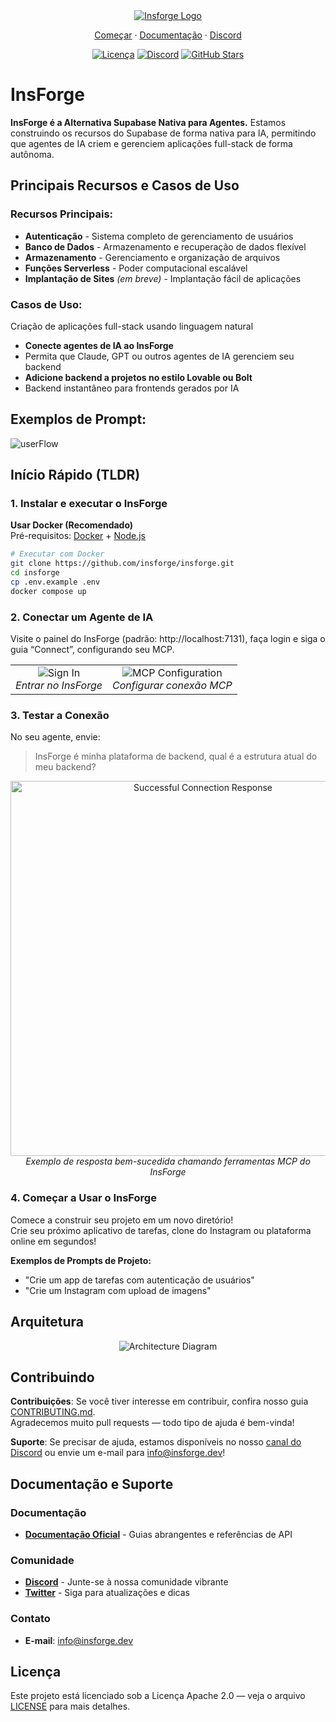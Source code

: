 <div align="center">
  <a href="https://insforge.dev">
    <img src="../assets/banner.png" alt="Insforge Logo">
  </a>
</div>

<p align="center">
  <a href="#quickstart-tldr">Começar</a> ·
  <a href="https://docs.insforge.dev/introduction">Documentação</a> ·
  <a href="https://discord.com/invite/MPxwj5xVvW">Discord</a>
</p>

<p align="center">
  <a href="https://opensource.org/licenses/Apache-2.0"><img src="https://img.shields.io/badge/License-Apache%202.0-blue.svg" alt="Licença"></a>
  <a href="https://discord.com/invite/MPxwj5xVvW"><img src="https://img.shields.io/badge/Discord-Entre%20na%20Comunidade-7289DA?logo=discord&logoColor=white" alt="Discord"></a>
  <a href="https://github.com/InsForge/insforge/stargazers"><img src="https://img.shields.io/github/stars/InsForge/insforge?style=social" alt="GitHub Stars"></a>
</p>

# InsForge

**InsForge é a Alternativa Supabase Nativa para Agentes.**
Estamos construindo os recursos do Supabase de forma nativa para IA, permitindo que agentes de IA criem e gerenciem aplicações full-stack de forma autônoma.

## Principais Recursos e Casos de Uso

### Recursos Principais:
- **Autenticação** - Sistema completo de gerenciamento de usuários  
- **Banco de Dados** - Armazenamento e recuperação de dados flexível  
- **Armazenamento** - Gerenciamento e organização de arquivos  
- **Funções Serverless** - Poder computacional escalável  
- **Implantação de Sites** *(em breve)* - Implantação fácil de aplicações  

### Casos de Uso:
Criação de aplicações full-stack usando linguagem natural  
- **Conecte agentes de IA ao InsForge**  
- Permita que Claude, GPT ou outros agentes de IA gerenciem seu backend  
- **Adicione backend a projetos no estilo Lovable ou Bolt**  
- Backend instantâneo para frontends gerados por IA  

## Exemplos de Prompt:

<td align="center">
  <img src="../assets/userflow.png" alt="userFlow">
  <br>
</td>

## Início Rápido (TLDR)

### 1. Instalar e executar o InsForge

**Usar Docker (Recomendado)**  
Pré-requisitos: [Docker](https://www.docker.com/) + [Node.js](https://nodejs.org/)

```bash
# Executar com Docker
git clone https://github.com/insforge/insforge.git
cd insforge
cp .env.example .env
docker compose up
```

### 2. Conectar um Agente de IA

Visite o painel do InsForge (padrão: http://localhost:7131), faça login e siga o guia “Connect”, configurando seu MCP.

<div align="center">
  <table>
    <tr>
      <td align="center">
        <img src="../assets/signin.png" alt="Sign In">
        <br>
        <em>Entrar no InsForge</em>
      </td>
      <td align="center">
        <img src="../assets/mcpInstallv2.png" alt="MCP Configuration">
        <br>
        <em>Configurar conexão MCP</em>
      </td>
    </tr>
  </table>
</div>

### 3. Testar a Conexão

No seu agente, envie:
> InsForge é minha plataforma de backend, qual é a estrutura atual do meu backend?

<div align="center">
  <img src="../assets/sampleResponse.png" alt="Successful Connection Response" width="600">
  <br>
  <em>Exemplo de resposta bem-sucedida chamando ferramentas MCP do InsForge</em>
</div>

### 4. Começar a Usar o InsForge

Comece a construir seu projeto em um novo diretório!  
Crie seu próximo aplicativo de tarefas, clone do Instagram ou plataforma online em segundos!

**Exemplos de Prompts de Projeto:**
- "Crie um app de tarefas com autenticação de usuários"
- "Crie um Instagram com upload de imagens"

## Arquitetura

<div align="center">
  <img src="../assets/archDiagram.png" alt="Architecture Diagram">
  <br>
</div>

## Contribuindo

**Contribuições**: Se você tiver interesse em contribuir, confira nosso guia [CONTRIBUTING.md](CONTRIBUTING.md).  
Agradecemos muito pull requests — todo tipo de ajuda é bem-vinda!  

**Suporte**: Se precisar de ajuda, estamos disponíveis no nosso [canal do Discord](https://discord.com/invite/MPxwj5xVvW) ou envie um e-mail para [info@insforge.dev](mailto:info@insforge.dev)!

## Documentação e Suporte

### Documentação
- **[Documentação Oficial](https://docs.insforge.dev/introduction)** - Guias abrangentes e referências de API

### Comunidade
- **[Discord](https://discord.com/invite/MPxwj5xVvW)** - Junte-se à nossa comunidade vibrante
- **[Twitter](https://x.com/InsForge_dev)** - Siga para atualizações e dicas

### Contato
- **E-mail**: info@insforge.dev

## Licença

Este projeto está licenciado sob a Licença Apache 2.0 — veja o arquivo [LICENSE](LICENSE) para mais detalhes.
